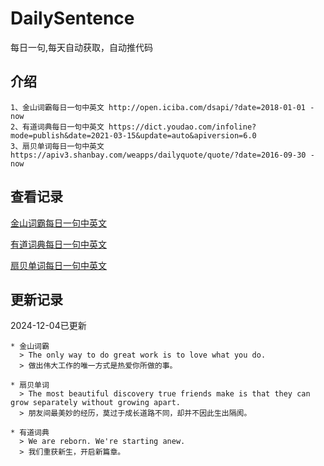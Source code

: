# DailySentence

每日一句,每天自动获取，自动推代码

## 介绍

```
1、金山词霸每日一句中英文 http://open.iciba.com/dsapi/?date=2018-01-01 - now
2、有道词典每日一句中英文 https://dict.youdao.com/infoline?mode=publish&date=2021-03-15&update=auto&apiversion=6.0
3、扇贝单词每日一句中英文 https://apiv3.shanbay.com/weapps/dailyquote/quote/?date=2016-09-30 - now
```

## 查看记录

[金山词霸每日一句中英文](./data/iciba/)

[有道词典每日一句中英文](./data/youdao/)

[扇贝单词每日一句中英文](./data/shanbay/)

## 更新记录
2024-12-04已更新 
```
* 金山词霸
  > The only way to do great work is to love what you do.
  > 做出伟大工作的唯一方式是热爱你所做的事。

* 扇贝单词
  > The most beautiful discovery true friends make is that they can grow separately without growing apart.
  > 朋友间最美妙的经历，莫过于成长道路不同，却并不因此生出隔阂。

* 有道词典
  > We are reborn. We're starting anew.
  > 我们重获新生，开启新篇章。

```
